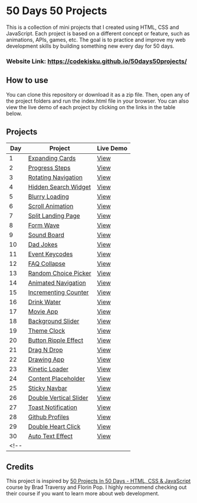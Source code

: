 # 50 Days 50 Projects

This is a collection of mini projects that I created using HTML, CSS and JavaScript. Each project is based on a different concept or feature, such as animations, APIs, games, etc. The goal is to practice and improve my web development skills by building something new every day for 50 days.

### Website Link: https://codekisku.github.io/50days50projects/

## How to use

You can clone this repository or download it as a zip file. Then, open any of the project folders and run the index.html file in your browser. You can also view the live demo of each project by clicking on the links in the table below.

## Projects

| Day | Project | Live Demo |
| --- | ------- | --------- |
| 1 | [Expanding Cards](https://github.com/CodeKisku/50days50projects/tree/master/Expanding%20Cards) | [View](https://codekisku.github.io/50days50projects/Expanding%20Cards/index.html) |
| 2 | [Progress Steps](https://github.com/CodeKisku/50days50projects/tree/master/Progress%20Steps) | [View](https://codekisku.github.io/50days50projects/Progress%20Steps/index.html) |
| 3 | [Rotating Navigation](https://github.com/CodeKisku/50days50projects/tree/master/Rotating%20Navigation) | [View](https://codekisku.github.io/50days50projects/Rotating%20Navigation/index.html) |
| 4 | [Hidden Search Widget](https://github.com/CodeKisku/50days50projects/tree/master/Hidden%20Search%20Widget) | [View](https://codekisku.github.io/50days50projects/Hidden%20Search%20Widget/index.html) |
| 5 | [Blurry Loading](https://github.com/CodeKisku/50days50projects/tree/master/Blurry%20Loading) | [View](https://codekisku.github.io/50days50projects/Blurry%20Loading/index.html) |
| 6 | [Scroll Animation](https://github.com/CodeKisku/50days50projects/tree/master/Scroll%20Animation) | [View](https://codekisku.github.io/50days50projects/Scroll%20Animation/index.html) |
| 7 | [Split Landing Page](https://github.com/CodeKisku/50days50projects/tree/master/Split%20Landing%20Page) | [View](https://codekisku.github.io/50days50projects/Split%20Landing%20Page/index.html) |
| 8 | [Form Wave](https://github.com/CodeKisku/50days50projects/tree/master/Form%20Wave%20Animation) | [View](https://codekisku.github.io/50days50projects/Form%20Wave%20Animation/index.html) |
| 9 | [Sound Board](https://github.com/CodeKisku/50days50projects/tree/master/Sound%20Board) | [View](https://codekisku.github.io/50days50projects/Sound%20Board/index.html) |
| 10 | [Dad Jokes](https://github.com/CodeKisku/50days50projects/tree/master/Dad%20Jokes) | [View](https://codekisku.github.io/50days50projects/Dad%20Jokes/index.html) |
| 11 | [Event Keycodes](https://github.com/CodeKisku/50days50projects/tree/master/Event%20Keycodes) | [View](https://codekisku.github.io/50days50projects/Event%20Keycodes/index.html) |
| 12 | [FAQ Collapse](https://github.com/CodeKisku/50days50projects/tree/master/FAQ%20Collapse) | [View](https://codekisku.github.io/50days50projects/Faq%20Collapse/index.html) |
| 13 | [Random Choice Picker](https://github.com/CodeKisku/50days50projects/tree/master/Random%20Choice%20Picker) | [View](https://codekisku.github.io/50days50projects/Random%20Choice%20Picker/index.html) |
| 14 | [Animated Navigation](https://github.com/CodeKisku/50days50projects/tree/master/Animated%20Navigation) | [View](https://codekisku.github.io/50days50projects/Animated%20Navigation/index.html) |
| 15 | [Incrementing Counter](https://github.com/CodeKisku/50days50projects/tree/master/Incrementing%20Counter) | [View](https://codekisku.github.io/50days50projects/Incrementing%20Counter/index.html) |
| 16 | [Drink Water](https://github.com/CodeKisku/50days50projects/tree/master/Drink%20Water) | [View](https://codekisku.github.io/50days50projects/Drink%20Water/index.html) |
| 17 | [Movie App](https://github.com/CodeKisku/50days50projects/tree/master/Movie%20App) | [View](https://codekisku.github.io/50days50projects/Movie%20App/index.html) |
| 18 | [Background Slider](https://github.com/CodeKisku/50days50projects/tree/master/Background%20Slider) | [View](https://codekisku.github.io/50days50projects/Background%20Slider/index.html) |
| 19 | [Theme Clock](https://github.com/CodeKisku/50days50projects/tree/master/Theme%20Clock) | [View](https://codekisku.github.io/50days50projects/Theme%20Clock/index.html) |
| 20 | [Button Ripple Effect](https://github.com/CodeKisku/50days50projects/tree/master/Button%20Ripple%20Effect) | [View](https://codekisku.github.io/50days50projects/Button%20Ripple%20Effect/index.html) |
| 21 | [Drag N Drop](https://github.com/CodeKisku/50days50projects/tree/master/Drag%20N%20Drop) | [View](https://codekisku.github.io/50days50projects/Drag%20N%20Drop/index.html) |
| 22 | [Drawing App](https://github.com/CodeKisku/50days50projects/tree/master/Drawing%20App) | [View](https://codekisku.github.io/50days50projects/Drawing%20App/index.html) |
| 23 | [Kinetic Loader](https://github.com/CodeKisku/50days50projects/tree/master/Kinetic%20Loader) | [View](https://codekisku.github.io/50days50projects/Kinetic%20Loader/index.html) |
| 24 | [Content Placeholder](https://github.com/CodeKisku/50days50projects/tree/master/Content%20Placeholder) | [View](https://codekisku.github.io/50days50projects/Content%20Placeholder/index.html) |
| 25 | [Sticky Navbar](https://github.com/CodeKisku/50days50projects/tree/master/Sticky%20Navbar) | [View](https://codekisku.github.io/50days50projects/Sticky%20Navbar/index.html) |
| 26 | [Double Vertical Slider](https://github.com/CodeKisku/50days50projects/tree/master/Double%20Vertical%20Slider) | [View](https://codekisku.github.io/50days50projects/Double%20Vertical%20Slider/index.html) |
| 27 | [Toast Notification](https://github.com/CodeKisku/50days50projects/tree/master/Toast%20Notification) | [View](https://codekisku.github.io/50days50projects/Toast%20Notification/index.html) |
| 28 | [Github Profiles](https://github.com/CodeKisku/50days50projects/tree/master/Github%20Profiles) | [View](https://codekisku.github.io/50days50projects/Github%20Profiles/index.html) |
| 29 | [Double Heart Click](https://github.com/CodeKisku/50days50projects/tree/master/Double%20Heart%20Click) | [View](https://codekisku.github.io/50days50projects/Double%20Heart%20Click/index.html) |
| 30 | [Auto Text Effect](https://github.com/CodeKisku/50days50projects/tree/master/Auto%20Text%20Effect) | [View](https://codekisku.github.io/50days50projects/Auto%20Text%20Effect/index.html) |
<!-- |  | [](https://github.com/CodeKisku/50days50projects/tree/master/) | [View](https://codekisku.github.io/50days50projects//index.html) | -->

## Credits

This project is inspired by [50 Projects In 50 Days - HTML, CSS & JavaScript](https://www.udemy.com/course/50-projects-50-days/) course by Brad Traversy and Florin Pop. I highly recommend checking out their course if you want to learn more about web development.
